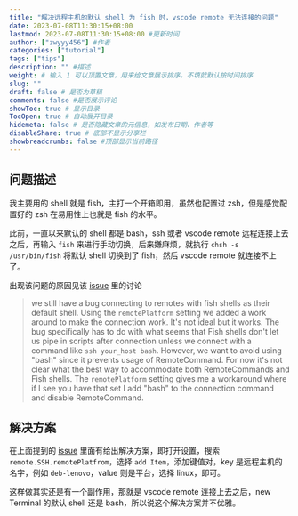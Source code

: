 ```yaml
---
title: "解决远程主机的默认 shell 为 fish 时，vscode remote 无法连接的问题"
date: 2023-07-08T11:30:15+08:00
lastmod: 2023-07-08T11:30:15+08:00 #更新时间
author: ["zwyyy456"] #作者
categories: ["tutorial"]
tags: ["tips"]
description: "" #描述
weight: # 输入 1 可以顶置文章，用来给文章展示排序，不填就默认按时间排序
slug: ""
draft: false # 是否为草稿
comments: false #是否展示评论
showToc: true # 显示目录
TocOpen: true # 自动展开目录
hidemeta: false # 是否隐藏文章的元信息，如发布日期、作者等
disableShare: true # 底部不显示分享栏
showbreadcrumbs: false #顶部显示当前路径
---
```

## 问题描述

我主要用的 shell 就是 fish，主打一个开箱即用，虽然也配置过 zsh，但是感觉配置好的 zsh 在易用性上也就是 fish 的水平。

此前，一直以来默认的 shell 都是 bash，ssh 或者 vscode remote 远程连接上去之后，再输入 `fish` 来进行手动切换，后来嫌麻烦，就执行 `chsh -s /usr/bin/fish` 将默认 shell 切换到了 fish，然后 vscode remote 就连接不上了。

出现该问题的原因见该 [issue](https://github.com/microsoft/vscode-remote-release/issues/2509) 里的讨论

> we still have a bug connecting to remotes with fish shells as their default shell. Using the `remotePlatform` setting we added a work around to make the connection work. It's not ideal but it works. The bug specifically has to do with what seems that Fish shells don't let us pipe in scripts after connection unless we connect with a command like `ssh your_host bash`. However, we want to avoid using "bash" since it prevents usage of RemoteCommand. For now it's not clear what the best way to accommodate both RemoteCommands and Fish shells. The `remotePlatform` setting gives me a workaround where if I see you have that set I add "bash" to the connection command and disable RemoteCommand.

## 解决方案

在上面提到的 [issue](https://github.com/microsoft/vscode-remote-release/issues/2509) 里面有给出解决方案，即打开设置，搜索 `remote.SSH.remotePlatfrom`，选择 `add Item`，添加键值对，key 是远程主机的名字，例如 `deb-lenovo`，value 则是平台，选择 linux，即可。

这样做其实还是有一个副作用，那就是 vscode remote 连接上去之后，new Terminal 的默认 shell 还是 bash，所以说这个解决方案并不优雅。
